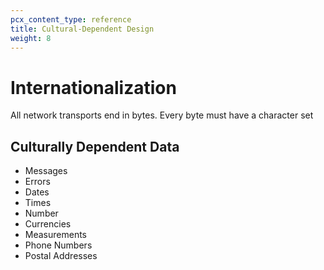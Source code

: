 ```yaml
---
pcx_content_type: reference
title: Cultural-Dependent Design
weight: 8
---
```


# Internationalization

All network transports end in bytes. Every byte must have a character set

## Culturally Dependent Data

- Messages
- Errors
- Dates
- Times
- Number
- Currencies
- Measurements
- Phone Numbers
- Postal Addresses
